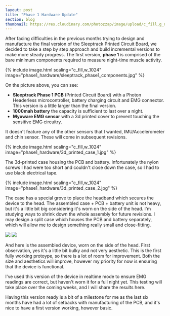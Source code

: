 ```yaml
---
layout: post
title: "Phase 1 Hardware Update"
section: blog
thumbnail: https://res.cloudinary.com/photozzap/image/upload/c_fill,g_north,h_400,w_400/v1468048450/gc_website_blog/phase1_hardware/3d_printed_case_2.jpg
---
```


After facing difficulties in the previous months trying to design and manufacture the final version of the Sleeptrack Printed Circuit Board, we decided to take a step by step approach and build incremental versions to make more steady progress. The first version, **phase 1** is comprised of the bare minimum components required to measure night-time muscle activity.

{% include image.html scaling="c_fill,w_1024" image="phase1_hardware/sleeptrack_phase1_components.jpg" %}

On the picture above, you can see:

* **Sleeptrack Phase 1 PCB** (Printed Circuit Board) with a Photon Headerless microcontroller, battery charging circuit and EMG connector. This version is a little larger than the final version.
* **1000mah battery** the capacity is sufficient to last over a night.
* **Myoware EMG sensor** with a 3d printed cover to prevent touching the sensitive EMG circuitry.

It doesn't feature any of the other sensors that I wanted, IMU/Accelerometer and chin sensor. These will come in subsequent revisions.

{% include image.html scaling="c_fill,w_1024" image="phase1_hardware/3d_printed_case_1.jpg" %}

The 3d-printed case housing the PCB and battery. Infortunately the nylon screws I had were too short and couldn't close down the case, so I had to use black electrical tape.

{% include image.html scaling="c_fill,w_1024" image="phase1_hardware/3d_printed_case_2.jpg" %}

The case has a special grove to place the headband which secures the device to the head. The assembled case + PCB + battery unit is not heavy, but it's a little bit big considering it's worn on the side of the head. I'm studying ways to shrink down the whole assembly for future revisions. I may design a split case which houses the PCB and battery separately, which will allow me to design something really small and close-fitting.

<div class="row">
<img src="https://res.cloudinary.com/photozzap/image/upload/c_scale,h_1024/v1454745964/gc_website_blog/phase1_hardware/sleeptrack_phase1_headshot_1.jpg" class="col-lg-6 col-md-6 img-responsive">
<img src="https://res.cloudinary.com/photozzap/image/upload/c_scale,h_1024/v1454745965/gc_website_blog/phase1_hardware/sleeptrack_phase1_headshot_2.jpg" class="col-lg-6 col-md-6 img-responsive">
</div>

And here is the assembled device, worn on the side of the head. First observation, yes it's a little bit bulky and not very aesthetic. This is the first fully working protoype, so there is a lot of room for improvement. Both the size and aesthetics will improve, however my priority for now is ensuring that the device is functional.

I've used this version of the device in realtime mode to ensure EMG readings are correct, but haven't worn it for a full night yet. This testing will take place over the coming weeks, and I will share the results here. 
 
Having this version ready is a bit of a milestone for me as the last six months have had a lot of setbacks with manufacturing of the PCB, and it's nice to have a first version working, however basic.
 
 
 


